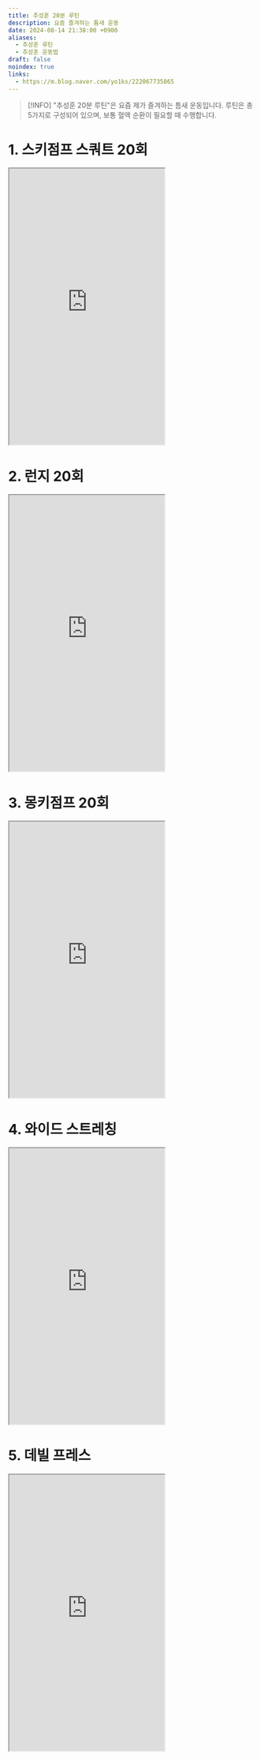 ```yaml
---
title: 추성훈 20분 루틴
description: 요즘 즐겨하는 틈새 운동
date: 2024-08-14 21:38:00 +0900
aliases:
  - 추성훈 루틴
  - 추성훈 운동법
draft: false
noindex: true
links:
  - https://m.blog.naver.com/yo1ks/222067735865
---
```


> [!INFO]
> "추성훈 20분 루틴"은 요즘 제가 즐겨하는 틈새 운동입니다. 
> 루틴은 총 5가지로 구성되어 있으며, 보통 혈액 순환이 필요할 때 수행합니다.


# 1. 스키점프 스쿼트 20회

<iframe  width="315" height="560" src="https://youtube.com/embed/M27KIehnYtY?si=juw6Q0535jjP0xTI&mute=1"></iframe>

# 2. 런지 20회

<iframe  width="315" height="560" src="https://youtube.com/embed/LCWWq3Lx2Sk?si=V5DqkvbuK2O6Pbq_&mute=1"></iframe>


# 3. 몽키점프 20회

<iframe  width="315" height="560" src="https://youtube.com/embed/XSlqiYJuY0s?si=ls09oyPXewixEF3f&mute=1"></iframe>

# 4. 와이드 스트레칭


<iframe  width="315" height="560" src="https://youtube.com/embed/hIdEiHybJtc?si=XALqopp57oa5Lf79&mute=1"></iframe>

# 5. 데빌 프레스

<iframe  width="315" height="560" src="https://youtube.com/embed/9AhHzYloDVQ?si=f1NUkIceLAfgN_VL&mute=1"></iframe>



